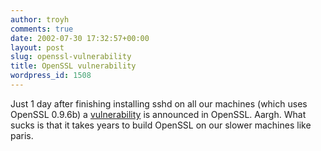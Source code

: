 ```yaml
---
author: troyh
comments: true
date: 2002-07-30 17:32:57+00:00
layout: post
slug: openssl-vulnerability
title: OpenSSL vulnerability
wordpress_id: 1508
---
```


Just 1 day after finishing installing sshd on all our machines (which uses OpenSSL 0.9.6b) a [vulnerability](http://www.openssl.org/news/secadv_20020730.txt) is announced in OpenSSL. Aargh. What sucks is that it takes years to build OpenSSL on our slower machines like paris.
